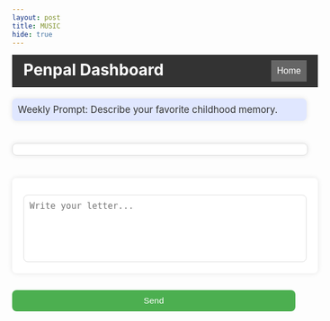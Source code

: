 ```yaml
---
layout: post
title: MUSIC
hide: true
---
```


<meta charset="UTF-8">
<meta name="viewport" content="width=device-width, initial-scale=1.0">
<title>Penpal Dashboard</title>
<style>
    /* body {
        font-family: Arial, sans-serif;
        display: flex;
        flex-direction: column;
        align-items: center;
        background-color: #F0F4F8;
        margin: 0;
        padding: 20px;
    } */
    .navbar {
        width: 100%;
        max-width: 1200px;
        display: flex;
        justify-content: space-between;
        margin-bottom: 20px;
        background-color: #333;
        padding: 10px 20px;
        color: white;
    }
    .navbar h1 {
        margin: 0;
    }
    .navbar button {
        padding: 10px;
        font-size: 16px;
        background-color: #666;
        border: none;
        color: white;
        cursor: pointer;
    }
    .navbar button:hover {
        background-color: #444;
    }
    .dashboard {
        display: flex;
        flex-direction: column;
        width: 100%;
        max-width: 1200px;
        gap: 20px;
    }
    .section {
        width: 100%;
        padding: 20px;
        background-color: white;
        box-shadow: 0 0 10px rgba(0, 0, 0, 0.1);
        border-radius: 8px;
    }
    .prompt-box {
        background-color: #E0E7FF;
        padding: 10px;
        border-radius: 8px;
        margin-bottom: 20px;
        font-size: 1.2em;
        color: #333;
    }
    .post-container {
        max-height: 400px;
        overflow-y: auto;
        padding: 10px;
        background-color: #fff;
        border: 1px solid #ddd;
        border-radius: 8px;
        margin-bottom: 20px;
    }
    .post {
        border: 1px solid #ddd;
        padding: 10px;
        margin: 10px 0;
        border-radius: 8px;
        font-size: 1.1em;
        color: black;
        position: relative;
    }
    .post-content {
        overflow: hidden;
        white-space: nowrap;
        text-overflow: ellipsis;
    }
    .see-more {
        color: blue;
        cursor: pointer;
        font-size: 0.9em;
        margin-left: 5px;
    }
    .reply-section, .reply {
        margin-top: 10px;
        padding-left: 20px;
        font-size: 0.9em;
        display: flex;
        align-items: center;
    }
    .like-btn, .delete-btn {
        margin-left: 10px;
        cursor: pointer;
        color: #333;
        font-size: 1.1em;
        border: none;
        background-color: transparent;
    }
    .send-btn{
        color: green; 
    }
    .like-btn:hover, .delete-btn:hover {
        color: red;
    }
    textarea {
        width: 100%;
        padding: 10px;
        font-size: 1.1em;
        height: 120px;
        resize: none;
        margin-top: 10px;
        border-radius: 8px;
        border: 1px solid #ddd;
    }
    .send-btn {
        background-color: #4CAF50;
        color: white;
        border: none;
        padding: 10px;
        width: 100%;
        font-size: 1.1em;
        cursor: pointer;
        border-radius: 8px;
        margin-top: 10px;
    }
</style>

<div class="navbar">
    <h1>Penpal Dashboard</h1>
    <button onclick="goHome()">Home</button>
</div>
<div class="dashboard">
    <div class="section prompt-box">
        Weekly Prompt: Describe your favorite childhood memory.
    </div>
    <div class="section post-container" id="postsSection">
        <!-- Posts will appear here -->
    </div>
    <div class="section">
        <textarea id="postInput" placeholder="Write your letter..."></textarea>
    </div>
    <div>
    <button class="send-btn" onclick="addPost()">Send</button>
    </div>
</div>
<script>
    username = "Soni Dhenuva"
    let posts = JSON.parse(localStorage.getItem("savedPosts")) || [];
    function goHome() {
        window.location.href = "{{site.baseurl}}/"
    }
    function addPost() {
        const postInput = document.getElementById("postInput").value;
        if (postInput) {
            const newPost = { content: postInput, likes: 0, replies: [] };
            posts.push(newPost);
            localStorage.setItem("savedPosts", JSON.stringify(posts));
            document.getElementById("postInput").value = '';
            displayPosts();
        } else {
            alert("Post cannot be empty!");
        }
    }
    function displayPosts() {
        const postsSection = document.getElementById("postsSection");
        postsSection.innerHTML = '';
        posts.forEach((post, index) => {
            const postElement = document.createElement("div");
            postElement.className = "post";
            postElement.innerHTML = `
                <div class="post-content">${ username + " : " + post.content.substring(0, 100)}${post.content.length > 100 ? '...' : ''}</div>
                ${post.content.length > 100 ? '<span class="see-more" onclick="seeMore(' + index + ')">See more</span>' : ''}
                <button class="like-btn" onclick="likePost(${index})"> ❤️ ${post.likes}</button>
                <button class="delete-btn" onclick="deletePost(${index})">🗑️</button>
                <div class="reply-section">
                    <input type="text" placeholder="Reply..." id="replyInput${index}" style="width: 70%;">
                    <button class="send-btn" onclick="addReply(${index})">Reply</button>
                </div>
                <div class="replies" id="replies${index}">
                    ${post.replies.map(reply => `<div class="reply">${username + " : " + reply}</div>`).join('')}
                </div>
            `;
            postsSection.appendChild(postElement);
        });
    }
    function seeMore(index) {
        const postContent = posts[index].content;
        alert(postContent); // Alert to show full content; you may replace this with modal logic
    }
    function likePost(index) {
        posts[index].likes++;
        localStorage.setItem("savedPosts", JSON.stringify(posts));
        displayPosts();
    }
    function deletePost(index) {
        posts.splice(index, 1);
        localStorage.setItem("savedPosts", JSON.stringify(posts));
        displayPosts();
    }
    function addReply(index) {
        const replyInput = document.getElementById(`replyInput${index}`);
        const replyText = replyInput.value;
        if (replyText) {
            posts[index].replies.push(replyText);
            localStorage.setItem("savedPosts", JSON.stringify(posts));
            replyInput.value = '';
            displayPosts();
        } else {
            alert("Reply cannot be empty!");
        }
    }
    displayPosts();
</script>